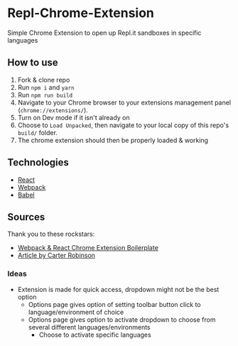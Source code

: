 # Repl-Chrome-Extension

Simple Chrome Extension to open up Repl.it sandboxes in specific languages

## How to use

1. Fork & clone repo
2. Run `npm i` and `yarn`
3. Run `npm run build`
4. Navigate to your Chrome browser to your extensions management panel (`chrome://extensions/`).
5. Turn on Dev mode if it isn't already on
6. Choose to `Load Unpacked`, then navigate to your local copy of this repo's `build/` folder.
7. The chrome extension should then be properly loaded & working

## Technologies

- [React]()
- [Webpack]()
- [Babel]()

## Sources

Thank you to these rockstars:

- [Webpack & React Chrome Extension Boilerplate](https://github.com/samuelsimoes/chrome-extension-webpack-boilerplate)
- [Article by Carter Robinson](https://blog.usejournal.com/making-an-interactive-chrome-extension-with-react-524483d7aa5d)

### Ideas

- Extension is made for quick access, dropdown might not be the best option
  - Options page gives option of setting toolbar button click to language/environment of choice
  - Options page gives option to activate dropdown to choose from several different languages/environments
    - Choose to activate specific languages
